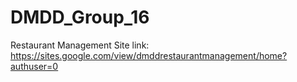 # DMDD_Group_16

Restaurant Management Site link:
https://sites.google.com/view/dmddrestaurantmanagement/home?authuser=0

